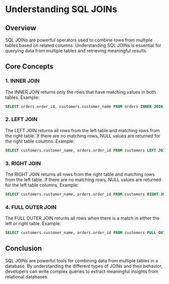 # Understanding SQL JOINs

## Overview
SQL JOINs are powerful operators used to combine rows from multiple tables based on related columns. Understanding SQL JOINs is essential for querying data from multiple tables and retrieving meaningful results.

## Core Concepts

### 1. INNER JOIN
The INNER JOIN returns only the rows that have matching values in both tables. Example:
``` sql
SELECT orders.order_id, customers.customer_name FROM orders INNER JOIN customers ON orders.customer_id = customers.customer_id;
```

### 2. LEFT JOIN
The LEFT JOIN returns all rows from the left table and matching rows from the right table. If there are no matching rows, NULL values are returned for the right table columns. Example:
``` sql
SELECT customers.customer_name, orders.order_id FROM customers LEFT JOIN orders ON customers.customer_id = orders.customer_id;
```

### 3. RIGHT JOIN
The RIGHT JOIN returns all rows from the right table and matching rows from the left table. If there are no matching rows, NULL values are returned for the left table columns. Example:
``` sql
SELECT customers.customer_name, orders.order_id FROM customers RIGHT JOIN orders ON customers.customer_id = orders.customer_id;
```

### 4. FULL OUTER JOIN
The FULL OUTER JOIN returns all rows when there is a match in either the left or right table. Example:
``` sql
SELECT customers.customer_name, orders.order_id FROM customers FULL OUTER JOIN orders ON customers.customer_id = orders.customer_id;
```


## Conclusion
SQL JOINs are powerful tools for combining data from multiple tables in a database. By understanding the different types of JOINs and their behavior, developers can write complex queries to extract meaningful insights from relational databases.
